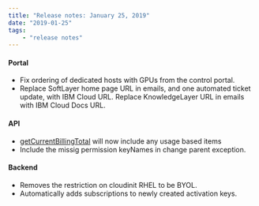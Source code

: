 ```yaml
---
title: "Release notes: January 25, 2019"
date: "2019-01-25"
tags:
    - "release notes"
---
```



#### Portal
- Fix ordering of dedicated hosts with GPUs from the control portal.
- Replace SoftLayer home page URL in emails, and one automated ticket update, with IBM Cloud URL. Replace KnowledgeLayer URL in emails with IBM Cloud Docs URL.


#### API
- [getCurrentBillingTotal](/reference/services/SoftLayer_Virtual_Guest/getCurrentBillingTotal/) will now include any usage based items
- Include the missig permission keyNames in change parent exception.

#### Backend
- Removes the restriction on cloudinit RHEL to be BYOL.
- Automatically adds subscriptions to newly created activation keys.